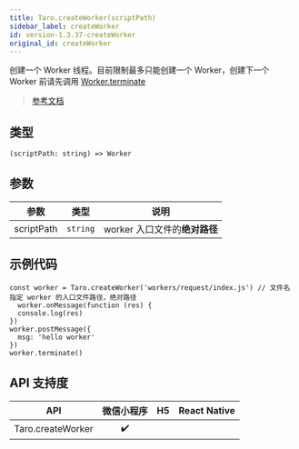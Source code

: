 ```yaml
---
title: Taro.createWorker(scriptPath)
sidebar_label: createWorker
id: version-1.3.37-createWorker
original_id: createWorker
---
```


创建一个 Worker 线程。目前限制最多只能创建一个 Worker，创建下一个 Worker 前请先调用 [Worker.terminate](https://developers.weixin.qq.com/miniprogram/dev/api/worker/Worker.terminate.html)

> [参考文档](https://developers.weixin.qq.com/miniprogram/dev/api/worker/wx.createWorker.html)

## 类型

```tsx
(scriptPath: string) => Worker
```

## 参数

| 参数 | 类型 | 说明 |
| --- | --- | --- |
| scriptPath | `string` | worker 入口文件的**绝对路径** |

## 示例代码

```tsx
const worker = Taro.createWorker('workers/request/index.js') // 文件名指定 worker 的入口文件路径，绝对路径
  worker.onMessage(function (res) {
  console.log(res)
})
worker.postMessage({
  msg: 'hello worker'
})
worker.terminate()
```

## API 支持度

| API | 微信小程序 | H5 | React Native |
| :---: | :---: | :---: | :---: |
| Taro.createWorker | ✔️ |  |  |
